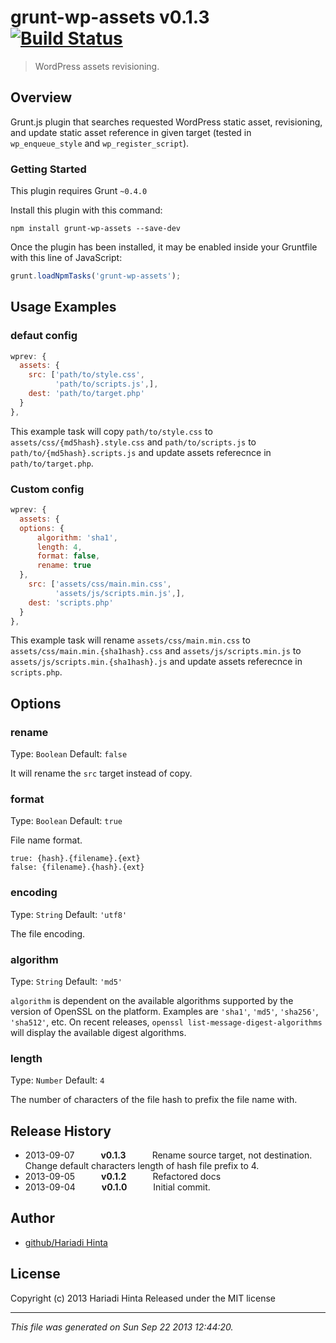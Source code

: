 # grunt-wp-assets v0.1.3 [![Build Status](https://travis-ci.org/hariadi/grunt-wp-assets.png?branch=master)](https://travis-ci.org/hariadi/grunt-wp-assets)

> WordPress assets revisioning.
## Overview

Grunt.js plugin that searches requested WordPress static asset, revisioning, and update static asset reference in given target (tested in `wp_enqueue_style` and `wp_register_script`).


### Getting Started
This plugin requires Grunt `~0.4.0`

Install this plugin with this command:

```shell
npm install grunt-wp-assets --save-dev
```

Once the plugin has been installed, it may be enabled inside your Gruntfile with this line of JavaScript:

```js
grunt.loadNpmTasks('grunt-wp-assets');
```


## Usage Examples

### defaut config


```javascript
wprev: {
  assets: {
    src: ['path/to/style.css',
          'path/to/scripts.js',],
    dest: 'path/to/target.php'
  }
},

```

This example task will copy `path/to/style.css` to `assets/css/{md5hash}.style.css` and `path/to/scripts.js` to `path/to/{md5hash}.scripts.js` and update assets referecnce in `path/to/target.php`.

### Custom config


```javascript
wprev: {
  assets: {
  options: {
      algorithm: 'sha1',
      length: 4,
      format: false,
      rename: true
  },
    src: ['assets/css/main.min.css',
          'assets/js/scripts.min.js',],
    dest: 'scripts.php'
  }
},

```

This example task will rename `assets/css/main.min.css` to `assets/css/main.min.{sha1hash}.css` and `assets/js/scripts.min.js` to `assets/js/scripts.min.{sha1hash}.js` and update assets referecnce in `scripts.php`.


## Options

### rename

Type: `Boolean`
Default: `false`

It will rename the `src` target instead of copy.

### format

Type: `Boolean`
Default: `true`

File name format.
```
true: {hash}.{filename}.{ext}
false: {filename}.{hash}.{ext}
```

### encoding

Type: `String`
Default: `'utf8'`

The file encoding.

### algorithm

Type: `String`
Default: `'md5'`

`algorithm` is dependent on the available algorithms supported by the version of OpenSSL on the platform. Examples are `'sha1'`, `'md5'`, `'sha256'`, `'sha512'`, etc. On recent releases, `openssl list-message-digest-algorithms` will display the available digest algorithms.

### length

Type: `Number`
Default: `4`

The number of characters of the file hash to prefix the file name with.





## Release History

 * 2013-09-07   **v0.1.3**   Rename source target, not destination. Change default characters length of hash file prefix to 4.
 * 2013-09-05   **v0.1.2**   Refactored docs
 * 2013-09-04   **v0.1.0**   Initial commit.
 

## Author

+ [github/Hariadi Hinta](https://github.com/hariadi)

## License
Copyright (c) 2013 Hariadi Hinta
Released under the MIT license


***

_This file was generated on Sun Sep 22 2013 12:44:20._
